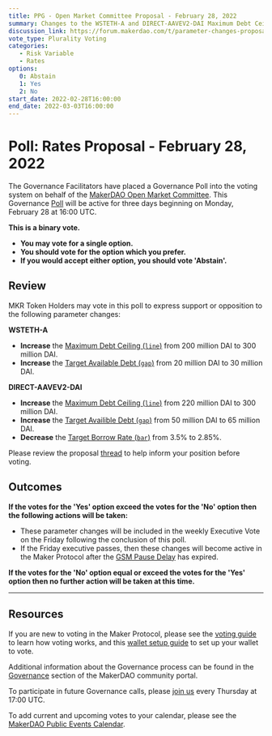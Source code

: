```yaml
---
title: PPG - Open Market Committee Proposal - February 28, 2022
summary: Changes to the WSTETH-A and DIRECT-AAVEV2-DAI Maximum Debt Ceiling and Target Available Debt, DIRECT-AAVEV2-DAI Target Borrow Rate.  
discussion_link: https://forum.makerdao.com/t/parameter-changes-proposal-ppg-omc-001-2022-02-24/13434
vote_type: Plurality Voting
categories:
   - Risk Variable
   - Rates
options:
   0: Abstain
   1: Yes
   2: No
start_date: 2022-02-28T16:00:00
end_date: 2022-03-03T16:00:00
---
```

# Poll: Rates Proposal - February 28, 2022

The Governance Facilitators have placed a Governance Poll into the voting system on behalf of the [MakerDAO Open Market Committee](https://forum.makerdao.com/t/parameter-proposal-group-makerdao-open-market-committee/7355). This Governance [Poll](https://community-development.makerdao.com/en/learn/governance/on-chain-gov) will be active for three days beginning on Monday, February 28 at 16:00 UTC.

**This is a binary vote.** 
- **You may vote for a single option.** 
- **You should vote for the option which you prefer.**
- **If you would accept either option, you should vote 'Abstain'.**

## Review

MKR Token Holders may vote in this poll to express support or opposition to the following parameter changes: 

**WSTETH-A**

- **Increase** the [Maximum Debt Ceiling (`line`)](https://manual.makerdao.com/module-index/module-dciam#maximum-debt-ceiling-line) from 200 million DAI to 300 million DAI.
- **Increase** the [Target Available Debt (`gap`)](https://manual.makerdao.com/module-index/module-dciam#target-available-debt-gap) from 20 million DAI to 30 million DAI.

**DIRECT-AAVEV2-DAI**

- **Increase** the [Maximum Debt Ceiling (`line`)](https://manual.makerdao.com/module-index/module-dciam#maximum-debt-ceiling-line) from 220 million DAI to 300 million DAI.
- **Increase** the [Target Availible Debt (`gap`)](https://manual.makerdao.com/module-index/module-dciam#target-available-debt-gap) from 50 million DAI to 65 million DAI.
- **Decrease** the [Target Borrow Rate (`bar`)](https://github.com/makerdao/dss-direct-deposit#configuration) from 3.5% to 2.85%.

Please review the proposal [thread](https://forum.makerdao.com/t/parameter-changes-proposal-ppg-omc-001-2022-02-24/13434) to help inform your position before voting.

## Outcomes

**If the votes for the 'Yes' option exceed the votes for the 'No' option then the following actions will be taken:**
* These parameter changes will be included in the weekly Executive Vote on the Friday following the conclusion of this poll.
* If the Friday executive passes, then these changes will become active in the Maker Protocol after the [GSM Pause Delay](https://manual.makerdao.com/parameter-index/core/param-gsm-pause-delay) has expired.

**If the votes for the 'No' option equal or exceed the votes for the 'Yes' option then no further action will be taken at this time.**

---

## Resources

If you are new to voting in the Maker Protocol, please see the [voting guide](https://community-development.makerdao.com/en/learn/governance/how-voting-works/) to learn how voting works, and this [wallet setup guide](https://community-development.makerdao.com/en/learn/governance/voting-setup/) to set up your wallet to vote.

Additional information about the Governance process can be found in the [Governance](https://community-development.makerdao.com/en/learn/governance) section of the MakerDAO community portal.

To participate in future Governance calls, please [join us](https://github.com/makerdao/community/tree/master/governance/governance-and-risk-meetings) every Thursday at 17:00 UTC.

To add current and upcoming votes to your calendar, please see the [MakerDAO Public Events Calendar](https://calendar.google.com/calendar/embed?src=makerdao.com_3efhm2ghipksegl009ktniomdk%40group.calendar.google.com&ctz=UTC&mode=week&showCalendars=0&showPrint=0).
